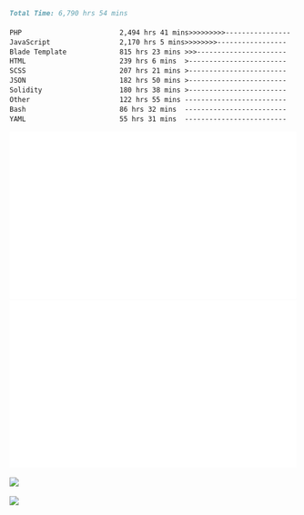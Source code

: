 <!--START_SECTION:waka-->

```markdown
Total Time: 6,790 hrs 54 mins

PHP                        2,494 hrs 41 mins>>>>>>>>>----------------   36.08 %
JavaScript                 2,170 hrs 5 mins>>>>>>>>-----------------   31.39 %
Blade Template             815 hrs 23 mins >>>----------------------   11.79 %
HTML                       239 hrs 6 mins  >------------------------   03.46 %
SCSS                       207 hrs 21 mins >------------------------   03.00 %
JSON                       182 hrs 50 mins >------------------------   02.64 %
Solidity                   180 hrs 38 mins >------------------------   02.61 %
Other                      122 hrs 55 mins -------------------------   01.78 %
Bash                       86 hrs 32 mins  -------------------------   01.25 %
YAML                       55 hrs 31 mins  -------------------------   00.80 %
```

<!--END_SECTION:waka-->

![](https://raw.githubusercontent.com/DrMaxis/github-stats-transparent/output/generated/overview.svg)
![](https://raw.githubusercontent.com/DrMaxis/github-stats-transparent/output/generated/languages.svg)

![](https://git-readme-stats-drmaxis-projects.vercel.app/api?username=drmaxis&show_icons=true&theme=outrun&count_private=true&show=reviews,discussions_started,discussions_answered,prs_merged,prs_merged_percentage&custom_title=2024%20Github%20Rank)
 
<a href="https://count.getloli.com/"><img src="https://count.getloli.com/get/@:maxis-the-alchemist?theme=rule34"></a>
<!-- https://count.getloli.com/get/@alchemist?theme=rule34 -->
<br>

